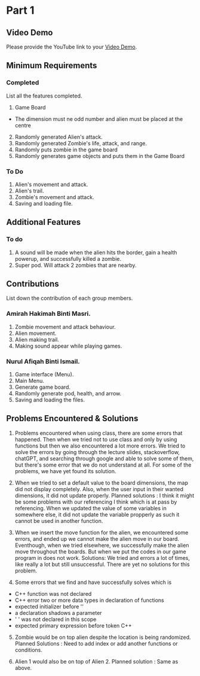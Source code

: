 # Part 1

## Video Demo

Please provide the YouTube link to your [Video Demo](https://www.youtube.com/watch?v=ZO7AEO-D1kA).

## Minimum Requirements

### Completed

List all the features completed.

1. Game Board
- The dimension must ne odd number and alien must be placed at the centre
2. Randomly generated Alien's attack.
3. Randomly generated Zombie's life, attack, and range.
4. Randomly puts zombie in the game board
5. Randomly generates game objects and puts them in the Game Board

### To Do

1. Alien's movement and attack.
2. Alien's trail.
3. Zombie's movement and attack.
4. Saving and loading file.

## Additional Features
### To do

1. A sound will be made when the alien hits the border, gain a health powerup, and successfully killed a zombie.
2. Super pod. Will attack 2 zombies that are nearby.

## Contributions

List down the contribution of each group members.


### Amirah Hakimah Binti Masri.

1. Zombie movement and attack behaviour.
2. Alien movement.
3. Alien making trail.
4. Making sound appear while playing games.

### Nurul Afiqah Binti Ismail.

1. Game interface (Menu).
3. Main Menu.
2. Generate game board.
3. Randomly generate pod, health, and arrow.
4. Saving and loading the files.


## Problems Encountered & Solutions

1. Problems encountered when using class, there are some errors that happened. Then when we tried not to use class and only by using functions but then we also encountered a lot more errors. 
We tried to solve the errors by going through the lecture slides, stackoverflow, chatGPT, and searching through google and able to solve some of them, but there's some error that we do not understand at all. 
For some of the problems, we have yet found its solution.

2. When we tried to set a default value to the board dimensions, the map did not display completely. Also, when the user input in their wanted dimensions, it did not update properly. 
Planned solutions : I think it might be some problems with our referencing I think which is at pass by referencing. When we updated the value of some variables in somewhere else, it did not update the variable propperly as such it cannot be used in another function.

3. When we insert the move function for the alien, we encountered some errors, and ended up we cannot make the alien move in our board. Eventhough, when we tried elsewhere, we successfully make the alien move throughout the boards. But when we put the codes in our game program in does not work.
Solutions: We tried and errors a lot of times, like really a lot but still unsuccessful. There are yet no solutions for this problem.

4. Some errors that we find and have successfully solves which is
- C++ function was not declared
- C++ error two or more data types in declaration of functions
- expected initializer before ''
- a declaration shadows a parameter
- ' ' was not declared in this scope
- expected primary expression before token C++

5. Zombie would be on top alien despite the location is being randomized.
Planned Solutions : Need to add index or add another functions or conditions.

6. Alien 1 would also be on top of Alien 2.
Planned solution : Same as above.